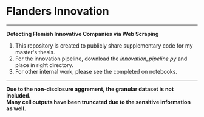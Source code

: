 # Flanders Innovation
---

**Detecting Flemish Innovative Companies via Web Scraping**

1. This repository is created to publicly share supplementary code for my master's thesis.
2. For the innovation pipeline, download the *innovation_pipeline.py* and place in right directory.
3. For other internal work, please see the completed on notebooks.

---
**Due to the non-disclosure aggrement, the granular dataset is not included.**  <br /> 
**Many cell outputs have been truncated due to the sensitive information as well.**
